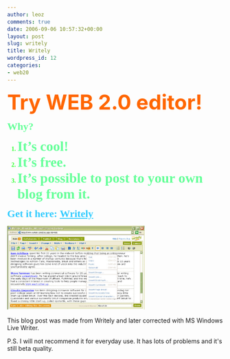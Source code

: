 ```yaml
---
author: leoz
comments: true
date: 2006-09-06 10:57:32+00:00
layout: post
slug: writely
title: Writely
wordpress_id: 12
categories:
- web20
---
```


<p><font size="7"><span style="font-weight: bold; color: rgb(255,102,0)">Try WEB 2.0 editor!</span></font></p>
<p><font size="7"><span style="font-weight: bold; color: rgb(255,102,0)"></span></font></p>
<p><font style="font-weight: bold; color: rgb(102,255,153); font-family: century gothic" size="5">Why?</p>
<p></font>
<ol>
<li style="font-weight: bold; color: rgb(51,255,51); font-family: arial narrow"><font style="color: rgb(102,255,153)" size="6">It&#8217;s cool!</font>
<li style="font-weight: bold; color: rgb(51,255,51); font-family: arial narrow"><font style="color: rgb(102,255,153)" size="6">It&#8217;s free.</font>
<li style="font-weight: bold; color: rgb(51,255,51); font-family: arial narrow"><font style="color: rgb(102,255,153)" size="6">It&#8217;s possible to post to your own blog from it.</font><span style="font-weight: bold"><font style="font-weight: bold; color: rgb(51,204,255)" size="4"><span style="font-family: verdana"></span></font></span> </li>
</ol>
<p><span style="font-weight: bold"><font style="font-weight: bold; color: rgb(51,204,255)" size="4"><span style="font-family: verdana">
<p></span></font></span><font style="font-weight: bold; color: rgb(51,204,255); font-family: verdana" size="4"><font size="5">Get it here: </font></font><font style="font-weight: bold; font-family: verdana" size="5"><span style="color: rgb(51,204,255)"></span><a title="writely editor" style="color: rgb(51,204,255)" href="http://www.writely.com">Writely</a></font> </p>

<p>
<a class="fancybox" href="/uploads/2006/09/Writely.jpg" title="Writely">
	<img src="/uploads/2006/09/Writely.jpg" alt="Writely" height="195" width="320">
</a>
</p>
  
This blog post was made from Writely and later corrected with MS Windows Live Writer.

P.S. I will not recommend it for everyday use. It has lots of problems and it's still beta quality.
